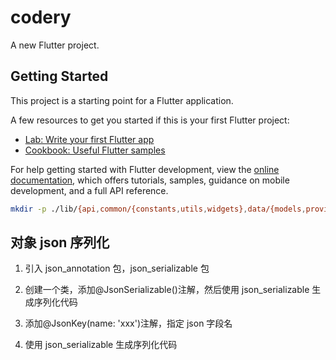 # codery

A new Flutter project.

## Getting Started

This project is a starting point for a Flutter application.

A few resources to get you started if this is your first Flutter project:

- [Lab: Write your first Flutter app](https://docs.flutter.dev/get-started/codelab)
- [Cookbook: Useful Flutter samples](https://docs.flutter.dev/cookbook)

For help getting started with Flutter development, view the
[online documentation](https://docs.flutter.dev/), which offers tutorials,
samples, guidance on mobile development, and a full API reference.

```bash
mkdir -p ./lib/{api,common/{constants,utils,widgets},data/{models,providers,repositories},routes,screens/{home,details},services}
```

## 对象 json 序列化

1. 引入 json_annotation 包，json_serializable 包

2. 创建一个类，添加@JsonSerializable()注解，然后使用 json_serializable 生成序列化代码
3. 添加@JsonKey(name: 'xxx')注解，指定 json 字段名
4. 使用 json_serializable 生成序列化代码
